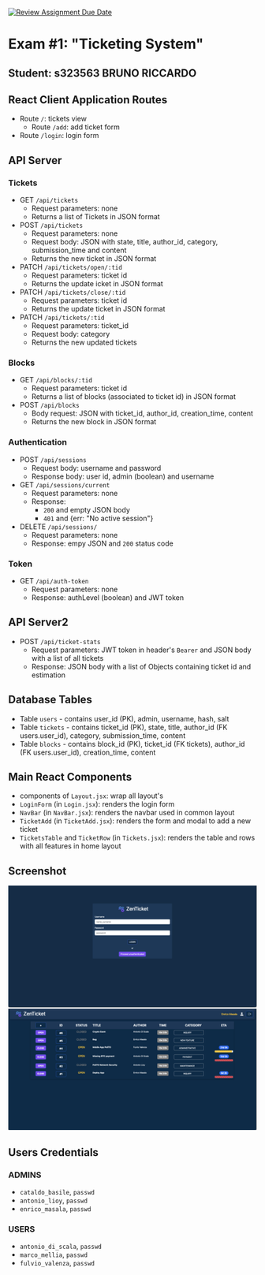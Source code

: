 [![Review Assignment Due Date](https://classroom.github.com/assets/deadline-readme-button-24ddc0f5d75046c5622901739e7c5dd533143b0c8e959d652212380cedb1ea36.svg)](https://classroom.github.com/a/Y8bW3OQP)
# Exam #1: "Ticketing System"
## Student: s323563 BRUNO RICCARDO

## React Client Application Routes

- Route `/`: tickets view
  - Route `/add`: add ticket form
- Route `/login`: login form

## API Server

### Tickets
- GET `/api/tickets`
  - Request parameters: none
  - Returns a list of Tickets in JSON format
- POST `/api/tickets`
  - Request parameters: none
  - Request body: JSON with state, title, author_id, category, submission_time and content
  - Returns the new ticket in JSON format
- PATCH `/api/tickets/open/:tid`
  - Request parameters: ticket id
  - Returns the update icket in JSON format
- PATCH `/api/tickets/close/:tid`
  - Request parameters: ticket id
  - Returns the update ticket in JSON format 
- PATCH `/api/tickets/:tid`
  - Request parameters: ticket_id
  - Request body: category
  - Returns the new updated tickets

### Blocks
- GET `/api/blocks/:tid`
  - Request parameters: ticket id
  - Returns a list of blocks (associated to ticket id) in JSON format
- POST `/api/blocks`
  - Body request: JSON with ticket_id, author_id, creation_time, content
  - Returns the new block in JSON format

### Authentication
- POST `/api/sessions`
  - Request body: username and password
  - Response body: user id, admin (boolean) and username
- GET `/api/sessions/current`
  - Request parameters: none
  - Response:
    - `200` and empty JSON body
    - `401` and {err: "No active session"}
- DELETE `/api/sessions/`
  - Request parameters: none
  - Response: empy JSON and `200` status code

### Token
- GET `/api/auth-token`
  - Request parameters: none
  - Response: authLevel (boolean) and JWT token

## API Server2

- POST `/api/ticket-stats`
  - Request parameters: JWT token in header's `Bearer` and JSON body with a list of all tickets
  - Response: JSON body with a list of Objects containing ticket id and estimation


## Database Tables

- Table `users` - contains user_id (PK), admin, username, hash, salt
- Table `tickets` - contains ticket_id (PK), state, title, author_id (FK users.user_id), category, submission_time, content
- Table `blocks` - contains block_id (PK), ticket_id (FK tickets), author_id (FK users.user_id), creation_time, content

## Main React Components

- components of `Layout.jsx`: wrap all layout's
- `LoginForm` (in `Login.jsx`): renders the login form
- `NavBar` (in `NavBar.jsx`): renders the navbar used in common layout
- `TicketAdd` (in `TicketAdd.jsx`): renders the form and modal to add a new ticket
- `TicketsTable` and `TicketRow` (in `Tickets.jsx`): renders the table and rows with all features in home layout

## Screenshot

![Screenshot](./img/login.png)
![Screenshot](./img/home.png)

## Users Credentials

### ADMINS
- `cataldo_basile`, `passwd`
- `antonio_lioy`, `passwd`
- `enrico_masala`, `passwd`

### USERS
- `antonio_di_scala`, `passwd`
- `marco_mellia`, `passwd`
- `fulvio_valenza`, `passwd`
